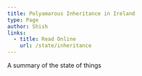 ```yaml
---
title: Polyamarous Inheritance in Ireland
type: Page
author: Shish
links:
  - title: Read Online 
    url: /state/inheritance
---
```

A summary of the state of things